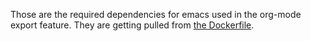 Those are the required dependencies for emacs used in the org-mode export feature. They are getting pulled from [the Dockerfile](https://raw.githubusercontent.com/KamelTechnology/KamelBox/master/docker/Dockerfile).
